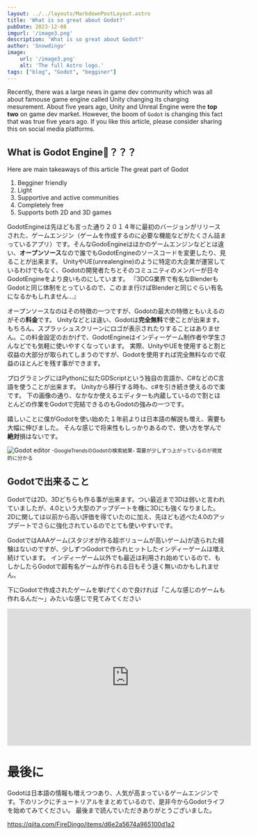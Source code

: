 ```yaml
---
layout: ../../layouts/MarkdownPostLayout.astro
title: 'What is so great about Godot?'
pubDate: 2023-12-08
imgurl: '/image3.png'
description: 'What is so great about Godot?'
author: 'Snowdingo'
image:
    url: '/image3.png'
    alt: 'The full Astro logo.'
tags: ["blog", "Godot", "begginer"]
---
```

Recently, there was a large news in game dev community which was all about famouse game engine called Unity changing its charging mesurement.
About five years ago, Unity and Unreal Engine were the **top two** on game dev market. However, the boom of `Godot` is changing this fact that was true five years ago.
If you like this article, please consider sharing this on social media platforms.


## What is Godot Engine🤔？？？
Here are main takeaways of this article
The great part of Godot
1. Begginer friendly
2. Light 
3. Supportive and active communities
4. Completely free
5. Supports both 2D and 3D games


GodotEngineは先ほども言った通り２０１４年に最初のバージョンがリリースされた、ゲームエンジン（ゲームを作成するのに必要な機能などがたくさん詰まっているアプリ）です。そんなGodoEngineはほかのゲームエンジンなどとは違い、**オープンソース**なので誰でもGodotEngineのソースコードを変更したり、見ることが出来ます。
UnityやUE(unrealengine)のように特定の大企業が運営しているわけでもなく、Godotの開発者たちとそのコミュニティのメンバーが日々GodotEngineをより良いものにしています。
『3DCG業界で有名なBlenderもGodotと同じ体制をとっているので、このまま行けばBlenderと同じぐらい有名になるかもしれません…』

オープンソースなのはその特徴の一つですが、Godotの最大の特徴ともいえるのがその**料金**です。
Unityなどとは違い、Godotは**完全無料**で使ことが出来ます。
もちろん、スプラッシュスクリーンにロゴが表示されたりすることはありません。この料金設定のおかげで、GodotEngineはインディーゲーム制作者や学生さんなどでも気軽に使いやすくなっています。
実際、UnityやUEを使用すると割と収益の大部分が取られてしまうのですが、Godotを使用すれば完全無料なので収益のほとんどを残す事ができます。

プログラミングにはPythonに似たGDScriptという独自の言語か、C#などのC言語を使うことが出来ます。
Unityから移行する時も、c#を引き続き使えるので楽です。
下の画像の通り、なかなか使えるエディターも内蔵しているので割とほとんどの作業をGodotで完結できるのもGodotの強みの一つです。

嬉しいことに僕がGodotを使い始めた１年前よりは日本語の解説も増え、需要も大幅に伸びました。
そんな感じで将来性もしっかりあるので、使い方を学んで**絶対**損はないです。

![Godot editor](/image4.png)
<small>-GoogleTrendsのGodotの検索結果-
需要が少しずつ上がっているのが視覚的に分かる</small>

## Godotで出来ること
Godotでは2D、3Dどちらも作る事が出来ます。つい最近まで3Dは弱いと言われていましたが、4.0という大型のアップデートを機に3Dにも強くなりました。2Dに関しては以前から高い評価を得ていたのに加え、先ほども述べた4.0のアップデートでさらに強化されているのでとても使いやすいです。


GodotではAAAゲーム(スタジオが作る超ボリュームが高いゲーム)が造られた経験はないのですが、少しずつGodotで作られヒットしたインディーゲームは増え続けています。
インディーゲーム以外でも最近は利用され始めているので、もしかしたらGodotで超有名ゲームが作られる日もそう遠く無いのかもしれません。

下にGodotで作成されたゲームを挙げてくので良ければ「こんな感じのゲームも作れるんだ〜」みたいな感じで見てみてください

<iframe width="560" height="315" src="https://www.youtube.com/embed/UAS_pUTFA7o?si=W5rOJQMFEtPYd_Dj" title="YouTube video player" frameborder="0" allow="accelerometer; autoplay; clipboard-write; encrypted-media; gyroscope; picture-in-picture; web-share" allowfullscreen></iframe>

# 最後に　
Godotは日本語の情報も増えつつあり、人気が高まっているゲームエンジンです。下のリンクにチュートリアルをまとめているので、是非今からGodotライフを始めてみてください。
最後まで読んでいただきありがとうございました。

https://qiita.com/FireDingo/items/d6e2a5674a965100d1a2

